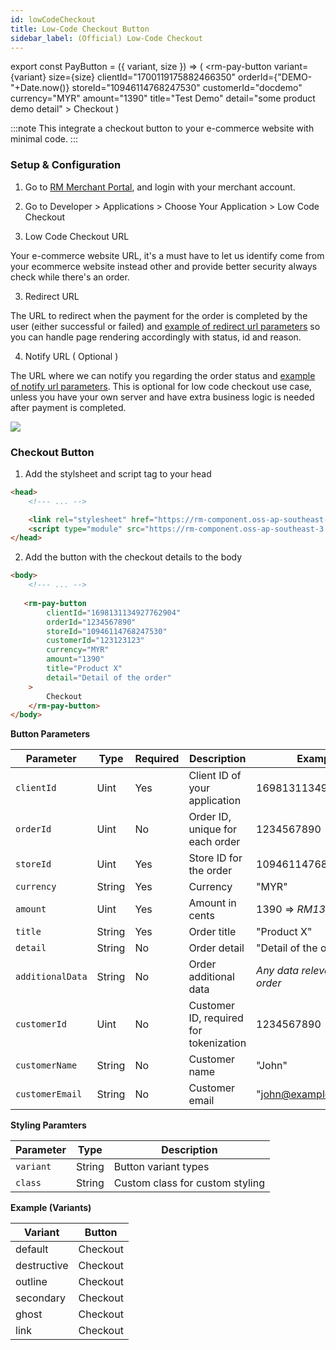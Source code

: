 ```yaml
---
id: lowCodeCheckout
title: Low-Code Checkout Button
sidebar_label: (Official) Low-Code Checkout
---
```


<head>
    <link rel="stylesheet" href="https://rm-component-sandbox.oss-ap-southeast-3.aliyuncs.com/checkout-button/index.css" />
    <script type="module" src="https://rm-component-sandbox.oss-ap-southeast-3.aliyuncs.com/checkout-button/index.js"></script>
</head> 

export const PayButton = ({ variant, size }) => (
    <rm-pay-button
        variant={variant} 
        size={size}
        clientId="1700119175882466350"
        orderId={"DEMO-"+Date.now()}
        storeId="10946114768247530" 
        customerId="docdemo"  
        currency="MYR"
        amount="1390"
        title="Test Demo"
        detail="some product demo detail"
    >
        Checkout
    </rm-pay-button>
)

:::note
This integrate a checkout button to your e-commerce website with minimal code.
:::

### Setup & Configuration

1. Go to [RM Merchant Portal](https://merchant.revenuemonster.my/), and login with your merchant account.
   
2. Go to Developer \> Applications \> Choose Your Application \> Low Code Checkout

3. Low Code Checkout URL

Your e-commerce website URL, it's a must have to let us identify come from your ecommerce website instead other and provide better security always check while there's an order.

3. Redirect URL

The URL to redirect when the payment for the order is completed by the user (either successful or failed) and [example of redirect url parameters](../v2/payment/online-payment#redirect-response) so you can handle page rendering accordingly with status, id and reason.

4. Notify URL ( Optional )

The URL where we can notify you regarding the order status and [example of notify url parameters](../v2/payment/online-payment#notify-response). This is optional for low code checkout use case, unless you have your own server and have extra business logic is needed after payment is completed.


<img src="/img/low-code-checkout/application-settings.png" height="auto" />

### Checkout Button

1. Add the stylsheet and script tag to your head

```html
<head>
    <!--- ... -->

    <link rel="stylesheet" href="https://rm-component.oss-ap-southeast-3.aliyuncs.com/checkout-button/index.css"/>
    <script type="module" src="https://rm-component.oss-ap-southeast-3.aliyuncs.com/checkout-button/index.js"></script>
</head>
```

2. Add the button with the checkout details to the body

```html
<body>
    <!--- ... -->
    
   <rm-pay-button
        clientId="1698131134927762904"
        orderId="1234567890" 
        storeId="10946114768247530" 
        customerId="123123123"  
        currency="MYR"
        amount="1390"
        title="Product X"
        detail="Detail of the order"
    >
        Checkout
    </rm-pay-button>
</body>
```


**Button Parameters**

| Parameter        | Type   | Required | Description                            | Example                               |
| ---------------- | ------ | -------- | -------------------------------------- | ------------------------------------- |
| `clientId`       | Uint   | Yes      | Client ID of your application          | 1698131134927762904                   |
| `orderId`        | Uint   | No       | Order ID, unique for each order        | 1234567890                            |
| `storeId`        | Uint   | Yes      | Store ID for the order                 | 10946114768247530                     |
| `currency`       | String | Yes      | Currency                               | "MYR"                                 |
| `amount`         | Uint   | Yes      | Amount in cents                        | 1390 => <i>RM13.90</i>                |
| `title`          | String | Yes      | Order title                            | "Product X"                           |
| `detail`         | String | No       | Order detail                           | "Detail of the order"                 |
| `additionalData` | String | No       | Order additional data                  | <i>Any data relevant to the order</i> |
| `customerId`     | Uint   | No       | Customer ID, required for tokenization | 1234567890                            |
| `customerName`   | String | No       | Customer name                          | "John"                                |
| `customerEmail`  | String | No       | Customer email                         | "john@example.com"                    |

**Styling Paramters**

| Parameter | Type   | Description                     |
| --------- | ------ | ------------------------------- |
| `variant` | String | Button variant types            |
| `class`   | String | Custom class for custom styling |

**Example (Variants)**

| Variant     | Button                                                |
| ----------- | ----------------------------------------------------- |
| default     | <PayButton variant="default">Checkout</PayButton>     |
| destructive | <PayButton variant="destructive">Checkout</PayButton> |
| outline     | <PayButton variant="outline">Checkout</PayButton>     |
| secondary   | <PayButton variant="secondary">Checkout</PayButton>   |
| ghost       | <PayButton variant="ghost">Checkout</PayButton>       |
| link        | <PayButton variant="link">Checkout</PayButton>        |

